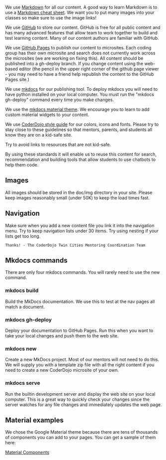 We use [Markdown](https://en.wikipedia.org/wiki/Markdown) for all our content.  A good way to learn Markdown is to use a [Markdown cheat sheet](https://www.markdownguide.org/cheat-sheet/).  We want you to put many images into
your classes so make sure to use the image links!

We use [GitHub](https://github.com/) to store our content.  GitHub is free for all public content and has many advanced features that allow team to work together to build and test learning content.  Many of our
content authors are familiar with GitHub.

We use [GitHub Pages](https://pages.github.com/) to publish our content to microsites.  Each coding group has their own microsite and search does not currently work across the microsites (we are working on fixing this). All content should be published into a gh-deploy branch.  If you change content using the web-based editor (the pencil in the upper right
corner of the github page viewer - you may need to have a friend help republish the content to the GitHub Pages site.)

We use [mkdocs](https://www.mkdocs.org/) for our publishing tool.  To deploy mkdocs you will need to have python installed on your local computer.  You must run the "mkdocs gh-deploy" command every time you make changes.

We use the [mkdocs material theme](https://squidfunk.github.io/mkdocs-material/).  We encourage you to learn to add custom material widgets to your content.

We use [CoderDojo style guide](https://company-51033.frontify.com/d/E6KNDhunr9mR/coderdojo-style-guide-1460385526) for our colors, icons and fonts.  Please try to stay close to these guidelines so that mentors, parents, and students
all know they are on a kid-safe site.

Try to avoid links to resources that are not kid-safe.

By using these standards it will enable us to reuse this content for search, recommendation and building tools that allow students to use chatbots to help them code.

## Images
All images should be stored in the doc/img directory in your site.  Please keep images reasonably small (under 50K) to keep the load times fast.

## Navigation
Make sure when you add a new content file you link it into the navigation menu.  Try to keep navigation lists under 30 items.  Try using nesting if your lists get too long.

    Thanks! - The CoderDojo Twin Cities Mentoring Coordination Team

## Mkdocs commands
There are only four mkdocs commands.  You will rarely need to use the new command.


### mkdocs build
Build the MkDocs documentation.  We use this to test at the nav pages all match a document.

### mkdocs gh-deploy
Deploy your documentation to GitHub Pages.  Run this when you want to take your local changes and push them to the web site.
### mkdocs new
Create a new MkDocs project.  Most of our mentors will not need to do this.  We will supply you with a template zip file with all the right content if you need to create a new CoderDojo microsite of your own.

### mkdocs serve
Run the builtin development server and display the web site on your local computer.  This is a great way to quickly check your changes since the server watches for any file changes and immediately updates the web page.

## Material examples

We chose the Google Material theme because there are tens of thousands of components you can add to your pages.  You can get a sample of them here:

[Material Components](https://material.io/components)